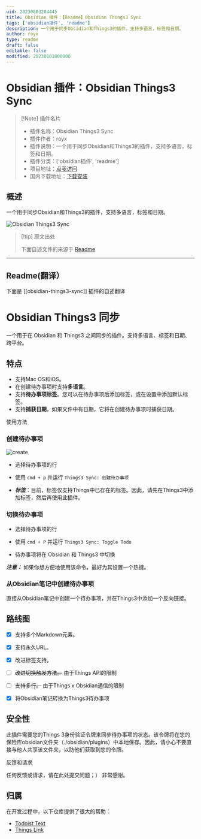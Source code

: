 ```yaml
---
uid: 20230803204445
title: Obsidian 插件：【Readme】Obsidian Things3 Sync
tags: ['obsidian插件', 'readme']
description: 一个用于同步Obsidian和Things3的插件，支持多语言，标签和日期。
author: royx
type: readme
draft: false
editable: false
modified: 20230101000000
---
```


# Obsidian 插件：Obsidian Things3 Sync

> [!Note] 插件名片
> - 插件名称：Obsidian Things3 Sync
> - 插件作者：royx
> - 插件说明：一个用于同步Obsidian和Things3的插件，支持多语言，标签和日期。
> - 插件分类：['obsidian插件', 'readme']
> - 项目地址：[点我访问](https://github.com/royxue/obsidian-things3-sync)
> - 国内下载地址：[下载安装](https://pkmer.cn/products/plugin/pluginMarket/?obsidian-things3-sync)

## 概述

一个用于同步Obsidian和Things3的插件，支持多语言，标签和日期。

![Obsidian Things3 Sync](https://cdn.pkmer.cn/covers/obsidian-things3-sync.png!pkmer)

> [!tip] 原文出处
> 
>下面自述文件的来源于 [Readme](https://ghproxy.net/https://raw.githubusercontent.com/royxue/obsidian-things3-sync/master/README.md)
> 

---

## Readme(翻译）

下面是 [[obsidian-things3-sync]] 插件的自述翻译


# Obsidian Things3 同步
一个用于在 Obsidian 和 Things3 之间同步的插件。支持多语言、标签和日期、跨平台。

## 特点

* 支持Mac OS和iOS。
* 在创建待办事项时支持**多语言**。
* 支持**待办事项标签**。您可以在待办事项后添加标签，或在设置中添加默认标签。
* 支持**捕获日期**，如果文件中有日期，它将在创建待办事项时捕获日期。

使用方法

### 创建待办事项
![create](./misc/create.png)

* 选择待办事项的行

* 使用 `cmd + p` 并运行 `Things3 Sync: 创建待办事项`

* ***标签***：目前，标签仅支持Things中已存在的标签。因此，请先在Things3中添加标签，然后再使用此插件。

### 切换待办事项

* 选择待办事项的行

* 使用 `cmd + P` 并运行 `Things3 Sync: Toggle Todo`

* 待办事项将在 Obsidian 和 Things3 中切换

***注意：*** 如果你想方便地使用该命令，最好为其设置一个热键。

### 从Obsidian笔记中创建待办事项
直接从Obsidian笔记中创建一个待办事项，并在Things3中添加一个反向链接。

## 路线图

- [x] 支持多个Markdown元素。

- [x] 支持永久URL。

- [x] 改进标签支持。

- [ ] ~~改进切换触发方法。~~ 由于Things API的限制

- [ ] ~~支持多行。~~ 由于Things x Obsidian通信的限制

- [x] 将Obsidian笔记转换为Things3待办事项

## 安全性

此插件需要您的Things 3身份验证令牌来同步待办事项的状态。该令牌将在您的保险库obsidian文件夹（./obsidian/plugins）中本地保存。因此，请小心不要直接与他人共享该文件夹，以防他们获取到您的令牌。

反馈和请求

任何反馈或请求，请在此处提交问题；）
非常感谢。

## 归属
在开发过程中，以下仓库提供了很大的帮助：
* [Todoist Text](https://github.com/wesmoncrief/obsidian-todoist-text)
* [Things Link](https://github.com/gavinmn/obsidian-things-link)





